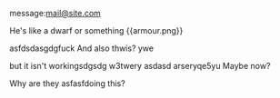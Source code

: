 message:mail@site.com

<script>
	console.log("CHERES");
</script>
He's like a dwarf or something
{{armour.png}}


asfdsdasgdgfuck
And also thwis?
ywe

but it isn't workingsdgsdg
w3twery
asdasd
arseryqe5yu
Maybe now?

Why are they asfasfdoing this?